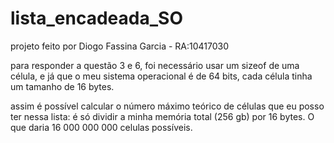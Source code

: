 # lista_encadeada_SO

projeto feito por Diogo Fassina Garcia - RA:10417030

para responder a questão 3 e 6, foi necessário usar um sizeof de uma célula, e já que o meu sistema operacional é de 64 bits, cada célula tinha um tamanho de 16 bytes.

assim é possível calcular o número máximo teórico de células que eu posso ter nessa lista: é só dividir a minha memória total (256 gb) por 16 bytes. O que daria 16 000 000 000 celulas possíveis.
